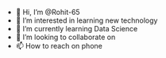 - 👋 Hi, I’m @Rohit-65
- 👀 I’m interested in learning new technology
- 🌱 I’m currently learning Data Science
- 💞️ I’m looking to collaborate on 
- 📫 How to reach on phone

<!---
Rohit-65/Rohit-65 is a ✨ special ✨ repository because its `README.md` (this file) appears on your GitHub profile.
You can click the Preview link to take a look at your changes.
--->
